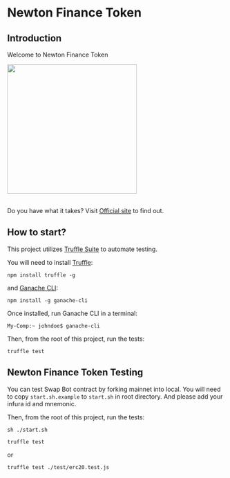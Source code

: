# Newton Finance Token

## Introduction
Welcome to Newton Finance Token

<div>
  <img src="https://cdn.discordapp.com/attachments/842861267425427496/843760499707609128/1.jpg" height="300" />
<div>
<br />

Do you have what it takes?
Visit [Official site](https://www.newtonfinancetoken.com/) to find out.

## How to start?

This project utilizes [Truffle Suite](https://www.trufflesuite.com/) to automate testing.

You will need to install [Truffle](https://www.trufflesuite.com/truffle):

```
npm install truffle -g
```

and [Ganache CLI](https://github.com/trufflesuite/ganache-cli):

```
npm install -g ganache-cli
```

Once installed, run Ganache CLI in a terminal:

```
My-Comp:~ johndoe$ ganache-cli
```

Then, from the root of this project, run the tests:

```
truffle test
```

## Newton Finance Token Testing

You can test Swap Bot contract by forking mainnet into local.
You will need to copy `start.sh.example` to `start.sh` in root directory.
And please add your infura id and mnemonic.

Then, from the root of this project, run the tests:

```
sh ./start.sh
```

```
truffle test
```
or

```
truffle test ./test/erc20.test.js
```
